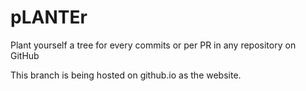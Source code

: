 # pLANTEr
Plant yourself a tree for every commits or per PR in any repository on GitHub

This branch is being hosted on github.io as the website.
